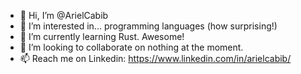 - 👋 Hi, I’m @ArielCabib
- 👀 I’m interested in... programming languages (how surprising!)
- 🌱 I’m currently learning Rust. Awesome!
- 💞️ I’m looking to collaborate on nothing at the moment.
- 📫 Reach me on Linkedin: https://www.linkedin.com/in/arielcabib/

<!---
ArielCabib/ArielCabib is a ✨ special ✨ repository because its `README.md` (this file) appears on your GitHub profile.
You can click the Preview link to take a look at your changes.
--->
